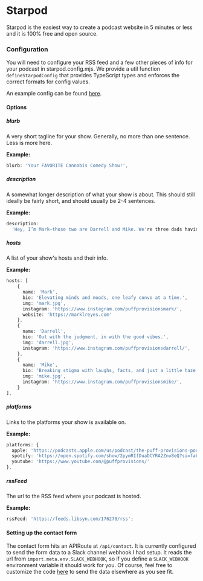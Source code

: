 # Starpod

Starpod is the easiest way to create a podcast website in 5 minutes or less and
it is 100% free and open source.

### Configuration

You will need to configure your RSS feed and a few other pieces of info for your
podcast in starpod.config.mjs. We provide a util function `defineStarpodConfig`
that provides TypeScript types and enforces the correct formats for config
values.

An example config can be found [here](./starpod.config.ts).

#### Options

##### blurb

A very short tagline for your show. Generally, no more than one sentence. Less
is more here.

**Example:**

```ts
blurb: 'Your FAVORITE Cannabis Comedy Show!',
```

##### description

A somewhat longer description of what your show is about. This should still
ideally be fairly short, and should usually be 2-4 sentences.

**Example:**

```ts
description:
  'Hey, I’m Mark—those two are Darrell and Mike. We're three dads having real, often hilarious, cannabis-fueled chats about modern life. From vape pens that look like USBs to what our kids might think—we’re figuring it out as we go. We don’t have all the answers, but we’ve got questions, snacks, and a mic. So if you’re comfy with that, pull up a chair, kick back and welcome to The Puff Provisions Podcast!',
```

##### hosts

A list of your show's hosts and their info.

**Example:**

```ts
hosts: [
    {
      name: 'Mark',
      bio: 'Elevating minds and moods, one leafy convo at a time.',
      img: 'mark.jpg',
      instagram: 'https://www.instagram.com/puffprovisionsmark/',
      website: 'https://marklreyes.com'
    },
    {
      name: 'Darrell',
      bio: 'Out with the judgment, in with the good vibes.',
      img: 'darrell.jpg',
      instagram: 'https://www.instagram.com/puffprovisionsdarrell/',
    },
    {
      name: 'Mike',
      bio: 'Breaking stigma with laughs, facts, and just a little haze.',
      img: 'mike.jpg',
      instagram: 'https://www.instagram.com/puffprovisionsmike/',
    }
],
```

##### platforms

Links to the platforms your show is available on.

**Example:**

```ts
platforms: {
  apple: 'https://podcasts.apple.com/us/podcast/the-puff-provisions-podcast/id1462384838',
  spotify: 'https://open.spotify.com/show/2pymRIfDuaDCYRA2Znu8eQ?si=fabc9f336ac340aa',
  youtube: 'https://www.youtube.com/@puffprovisions/'
},
```

##### rssFeed

The url to the RSS feed where your podcast is hosted.

**Example:**

```ts
rssFeed: 'https://feeds.libsyn.com/176270/rss';
```

#### Setting up the contact form

The contact form hits an APIRoute at `/api/contact`. It is currently configured
to send the form data to a Slack channel webhook I had setup. It reads the url
from `import.meta.env.SLACK_WEBHOOK`, so if you define a `SLACK_WEBHOOK`
environment variable it should work for you. Of course, feel free to customize
the code [here](./src/pages/api/contact.ts) to send the data elsewhere as you
see fit.
